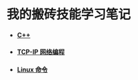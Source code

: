 # 我的搬砖技能学习笔记

+ #### [C++](C++/README.md)

+ #### [TCP-IP 网络编程](https://to-re.github.io/TCP-IP-NetworkNote)

+ #### [Linux 命令](Linux命令/README.md)